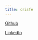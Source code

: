 ```yaml
---
title: crisfe
---
```

[Github](https://github.com/crisfeim)

[LinkedIn](https://www.linkedin.com/in/crisfeim/)
